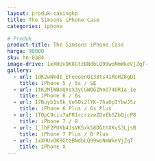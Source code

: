 ```yaml
---
layout: produk-casinghp
title: The Simsons iPhone Case
categories: iphone

# Produk
product-title: The Simsons iPhone Case
harga: 90000
sku: hn-0384
image-drive: 1xXHUvOK8GtzBNdbLQ99woNmWkeVjZqT-
gallery:
  - url: 1dK2wNkdI_EFeooenQi38ts4IRoH28gDI
    title: iPhone 5 / 5s / SE
  - url: 1tK2MIWBoQXsX3yCGWOGZNnO74OR1a_1e
    title: iPhone 6 / 6s
  - url: 17Buyb1s6k_VeSOs2lYK-7haOpIYbwJSz
    title: iPhone 6 Plus / 6s Plus
  - url: 1TOpC9ciu7aFR1rcrzzeZOvEbSZbQjcP8
    title: iPhone 7 / 8
  - url: 1_lbF2PUXb4JsVKSxk58DGthXKvS3LjsB
    title: iPhone 7 Plus / 8 Plus
  - url: 1xXHUvOK8GtzBNdbLQ99woNmWkeVjZqT-
    title: iPhone X
---
```

